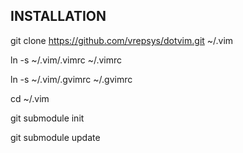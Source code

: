 INSTALLATION
-------------

git clone https://github.com/vrepsys/dotvim.git ~/.vim

ln -s ~/.vim/.vimrc ~/.vimrc

ln -s ~/.vim/.gvimrc ~/.gvimrc

cd ~/.vim

git submodule init

git submodule update
